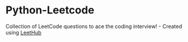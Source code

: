 # Python-Leetcode
Collection of LeetCode questions to ace the coding interview! - Created using [LeetHub](https://github.com/QasimWani/LeetHub)
